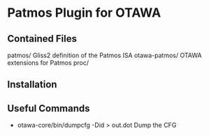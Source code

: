 Patmos Plugin for OTAWA
=======================

Contained Files
---------------

patmos/         Gliss2 definition of the Patmos ISA
otawa-patmos/   OTAWA extensions for Patmos
proc/		


Installation
------------


Useful Commands
---------------
- otawa-core/bin/dumpcfg -Did <elf> > out.dot
  Dump the CFG

